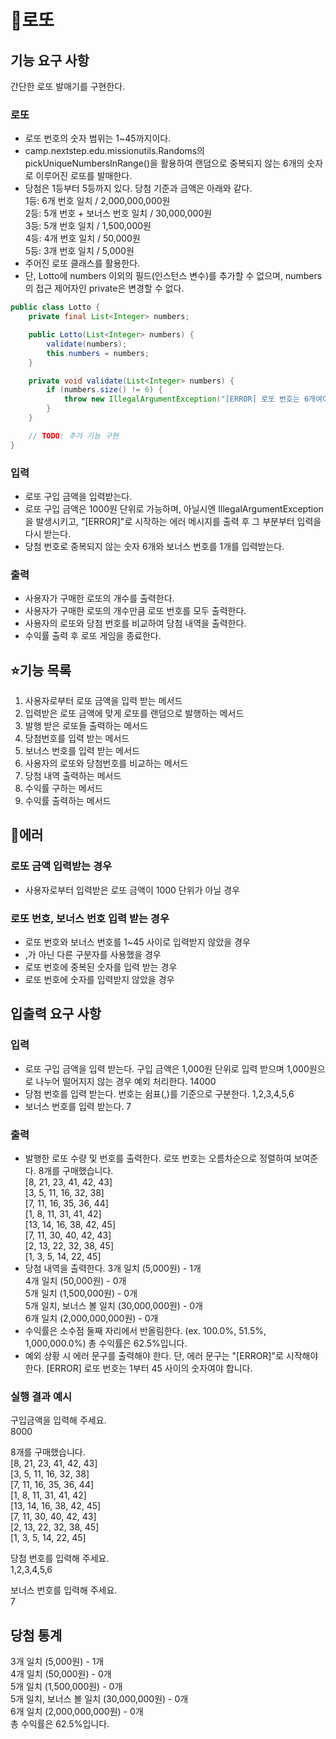 # 📃로또
## 기능 요구 사항
간단한 로또 발매기를 구현한다.  
### 로또
* 로또 번호의 숫자 범위는 1~45까지이다.
* camp.nextstep.edu.missionutils.Randoms의 pickUniqueNumbersInRange()을 활용하여 랜덤으로 중복되지 않는 6개의 숫자로 이루어진 로또를 발매한다.
* 당첨은 1등부터 5등까지 있다. 당첨 기준과 금액은 아래와 같다.  
1등: 6개 번호 일치 / 2,000,000,000원  
2등: 5개 번호 + 보너스 번호 일치 / 30,000,000원  
3등: 5개 번호 일치 / 1,500,000원  
4등: 4개 번호 일치 / 50,000원  
5등: 3개 번호 일치 / 5,000원
* 주어진 로또 클래스를 활용한다.
* 단, Lotto에 numbers 이외의 필드(인스턴스 변수)를 추가할 수 없으며, numbers의 접근 제어자인 private은 변경할 수 없다.
```java
public class Lotto {
    private final List<Integer> numbers;

    public Lotto(List<Integer> numbers) {
        validate(numbers);
        this.numbers = numbers;
    }

    private void validate(List<Integer> numbers) {
        if (numbers.size() != 6) {
            throw new IllegalArgumentException("[ERROR] 로또 번호는 6개여야 합니다.");
        }
    }

    // TODO: 추가 기능 구현
}
```

### 입력
* 로또 구입 금액을 입력받는다.
* 로또 구입 금액은 1000원 단위로 가능하며, 아닐시엔 IllegalArgumentException을 발생시키고, "[ERROR]"로 시작하는 에러 메시지를 출력 후 그 부분부터 입력을 다시 받는다.
* 당첨 번호로 중복되지 않는 숫자 6개와 보너스 번호를 1개를 입력받는다.
### 출력
* 사용자가 구매한 로또의 개수를 출력한다.
* 사용자가 구매한 로또의 개수만큼 로또 번호를 모두 출력한다.
* 사용자의 로또와 당첨 번호를 비교하여 당첨 내역을 출력한다.
* 수익률 출력 후 로또 게임을 종료한다.
## ⭐기능 목록
1. 사용자로부터 로또 금액을 입력 받는 메서드
2. 입력받은 로또 금액에 맞게 로또를 랜덤으로 발행하는 메서드
3. 발행 받은 로또들 출력하는 메서드
4. 당첨번호를 입력 받는 메서드
5. 보너스 번호를 입력 받는 메서드
6. 사용자의 로또와 당첨번호를 비교하는 메서드
7. 당첨 내역 출력하는 메서드
8. 수익률 구하는 메서드
9. 수익률 출력하는 메서드
## 🚨에러
### 로또 금액 입력받는 경우
* 사용자로부터 입력받은 로또 금액이 1000 단위가 아닐 경우
### 로또 번호, 보너스 번호 입력 받는 경우
* 로또 번호와 보너스 번호를 1~45 사이로 입력받지 않았을 경우
* ,가 아닌 다른 구분자를 사용했을 경우
* 로또 번호에 중복된 숫자를 입력 받는 경우
* 로또 번호에 숫자를 입력받지 않았을 경우
## 입출력 요구 사항
### 입력
* 로또 구입 금액을 입력 받는다. 구입 금액은 1,000원 단위로 입력 받으며 1,000원으로 나누어 떨어지지 않는 경우 예외 처리한다.
14000
* 당첨 번호를 입력 받는다. 번호는 쉼표(,)를 기준으로 구분한다.
1,2,3,4,5,6
* 보너스 번호를 입력 받는다.
7
### 출력
* 발행한 로또 수량 및 번호를 출력한다. 로또 번호는 오름차순으로 정렬하여 보여준다.
8개를 구매했습니다.  
[8, 21, 23, 41, 42, 43]  
[3, 5, 11, 16, 32, 38]  
[7, 11, 16, 35, 36, 44]  
[1, 8, 11, 31, 41, 42]  
[13, 14, 16, 38, 42, 45]  
[7, 11, 30, 40, 42, 43]  
[2, 13, 22, 32, 38, 45]  
[1, 3, 5, 14, 22, 45]  
* 당첨 내역을 출력한다.
3개 일치 (5,000원) - 1개  
4개 일치 (50,000원) - 0개  
5개 일치 (1,500,000원) - 0개  
5개 일치, 보너스 볼 일치 (30,000,000원) - 0개  
6개 일치 (2,000,000,000원) - 0개  
* 수익률은 소수점 둘째 자리에서 반올림한다. (ex. 100.0%, 51.5%, 1,000,000.0%)
총 수익률은 62.5%입니다.
* 예외 상황 시 에러 문구를 출력해야 한다. 단, 에러 문구는 "[ERROR]"로 시작해야 한다.
[ERROR] 로또 번호는 1부터 45 사이의 숫자여야 합니다.
### 실행 결과 예시
구입금액을 입력해 주세요.  
8000  
  
8개를 구매했습니다.  
[8, 21, 23, 41, 42, 43]  
[3, 5, 11, 16, 32, 38]  
[7, 11, 16, 35, 36, 44]  
[1, 8, 11, 31, 41, 42]  
[13, 14, 16, 38, 42, 45]  
[7, 11, 30, 40, 42, 43]  
[2, 13, 22, 32, 38, 45]  
[1, 3, 5, 14, 22, 45]  
   
당첨 번호를 입력해 주세요.  
1,2,3,4,5,6  
  
보너스 번호를 입력해 주세요.  
7  
  
당첨 통계  
---  
3개 일치 (5,000원) - 1개  
4개 일치 (50,000원) - 0개  
5개 일치 (1,500,000원) - 0개  
5개 일치, 보너스 볼 일치 (30,000,000원) - 0개  
6개 일치 (2,000,000,000원) - 0개  
총 수익률은 62.5%입니다.  
